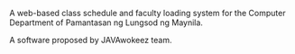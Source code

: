 A web-based class schedule and faculty loading system for the Computer Department of Pamantasan ng Lungsod ng Maynila.

A software proposed by JAVAwokeez team.